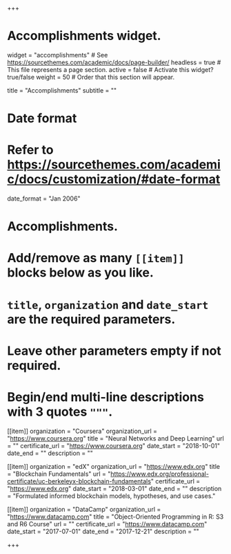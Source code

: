 <!--
 * @Author: your name
 * @Date: 2020-05-20 02:05:54
 * @LastEditTime: 2020-05-20 04:10:19
 * @LastEditors: your name
 * @Description: In User Settings Edit
 * @FilePath: /AcademicPersonalPage/content/home/accomplishments.md
-->

+++

# Accomplishments widget.

widget = "accomplishments" # See https://sourcethemes.com/academic/docs/page-builder/
headless = true # This file represents a page section.
active = false # Activate this widget? true/false
weight = 50 # Order that this section will appear.

title = "Accomplish&shy;ments"
subtitle = ""

# Date format

# Refer to https://sourcethemes.com/academic/docs/customization/#date-format

date_format = "Jan 2006"

# Accomplishments.

# Add/remove as many `[[item]]` blocks below as you like.

# `title`, `organization` and `date_start` are the required parameters.

# Leave other parameters empty if not required.

# Begin/end multi-line descriptions with 3 quotes `"""`.

[[item]]
organization = "Coursera"
organization_url = "https://www.coursera.org"
title = "Neural Networks and Deep Learning"
url = ""
certificate_url = "https://www.coursera.org"
date_start = "2018-10-01"
date_end = ""
description = ""

[[item]]
organization = "edX"
organization_url = "https://www.edx.org"
title = "Blockchain Fundamentals"
url = "https://www.edx.org/professional-certificate/uc-berkeleyx-blockchain-fundamentals"
certificate_url = "https://www.edx.org"
date_start = "2018-03-01"
date_end = ""
description = "Formulated informed blockchain models, hypotheses, and use cases."

[[item]]
organization = "DataCamp"
organization_url = "https://www.datacamp.com"
title = "Object-Oriented Programming in R: S3 and R6 Course"
url = ""
certificate_url = "https://www.datacamp.com"
date_start = "2017-07-01"
date_end = "2017-12-21"
description = ""

+++

